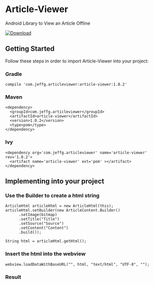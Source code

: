 # Article-Viewer
Android Library to View an Article Offline

[ ![Download](https://api.bintray.com/packages/jeffg05/Article-Viewer/Article-Viewer/images/download.svg) ](https://bintray.com/jeffg05/Article-Viewer/Article-Viewer/_latestVersion)

## Getting Started

Follow these steps in order to import Article-Viewer into your project:

### Gradle

```
compile 'com.jeffg.articleviewer:article-viewer:1.0.2'
```

### Maven

```
<dependency>
  <groupId>com.jeffg.articleviewer</groupId>
  <artifactId>article-viewer</artifactId>
  <version>1.0.2</version>
  <type>pom</type>
</dependency>
```

### Ivy

```
<dependency org='com.jeffg.articleviewer' name='article-viewer' rev='1.0.2'>
  <artifact name='article-viewer' ext='pom' ></artifact>
</dependency>
```



## Implementing into your project

### Use the Builder to create a html string
```
ArticleHtml articleHtml = new ArticleHtml(this);
articleHtml.setBuilder(new ArticleContent.Builder()
      .setImage(bitmap)
      .setTitle("Title")
      .setSource("Source")
      .setContent("Content")
      .build());
  
String html = articleHtml.getHtml();
```
### Insert the html into the webview
```
webview.loadDataWithBaseURL("", html, "text/html", "UTF-8", "");
```

### Result




